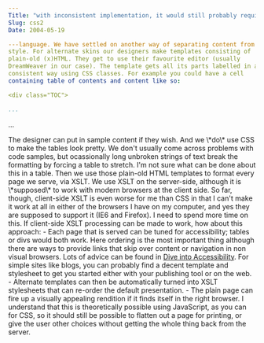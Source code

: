 ```yaml
---
Title: "with inconsistent implementation, it would still probably require more"
Slug: css2
Date: 2004-05-19

---language. We have settled on another way of separating content from
style. For alternate skins our designers make templates consisting of
plain-old (x)HTML. They get to use their favourite editor (usually
DreamWeaver in our case). The template gets all its parts labelled in a
consistent way using CSS classes. For example you could have a cell
containing table of contents and content like so:

<div class="TOC">

...
```


</div>

<div class="content">

...

</div>

The designer can put in sample content if they wish. And we \\\*do\\\*
use CSS to make the tables look pretty. We don't usually come across
problems with code samples, but ocassionally long unbroken strings of
text break the formatting by forcing a table to stretch. I'm not sure
what can be done about this in a table. Then we use those plain-old HTML
templates to format every page we serve, via XSLT. We use XSLT on the
server-side, although it is \\\*supposed\\\* to work with modern
browsers at the client side. So far, though, client-side XSLT is even
worse for me than CSS in that I can't make it work at all in either of
the browsers I have on my computer, and yes they are supposed to support
it (IE6 and Firefox). I need to spend more time on this. If client-side
XSLT processing can be made to work, how about this approach: - Each
page that is served can be tuned for accessibility; tables or divs would
both work. Here ordering is the most important thing although there are
ways to provide links that skip over content or navigation in non visual
browsers. Lots of advice can be found in [Dive into
Accessibility](http://diveintoaccessibility.org/). For simple sites like
blogs, you can probably find a decent template and stylesheet to get you
started either with your publishing tool or on the web. - Alternate
templates can then be automatically turned into XSLT stylesheets that
can re-order the default presentation. - The plain page can fire up a
visually appealing rendition if it finds itself in the right browser. I
understand that this is theoretically possible using JavaScript, as you
can for CSS, so it should still be possible to flatten out a page for
printing, or give the user other choices without getting the whole thing
back from the server.
